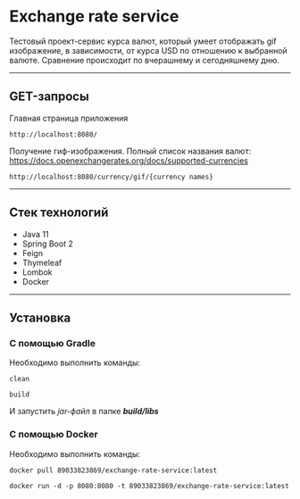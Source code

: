 # Exchange rate service

Тестовый проект-сервис курса валют, который умеет отображать gif изображение, в зависимости, от курса USD по отношению к выбранной валюте. Сравнение происходит по вчерашнему и сегодняшнему дню.
____
## GET-запросы 

Главная страница приложения
```
http://localhost:8080/
```
Получение гиф-изображения.
Полный список названия валют: https://docs.openexchangerates.org/docs/supported-currencies
```
http://localhost:8080/currency/gif/{currency names}
```


____
## Стек технологий
- Java 11
- Spring Boot 2
- Feign
- Thymeleaf
- Lombok 
- Docker
____
## Установка
### C помощью Gradle
Необходимо выполнить команды: 
```
clean
```
```
build
```
И запустить *jar-файл* в папке ___build/libs___

### C помощью Docker 
Необходимо выполнить команды:
```
docker pull 89033823869/exchange-rate-service:latest
```

```
docker run -d -p 8080:8080 -t 89033823869/exchange-rate-service:latest
```
